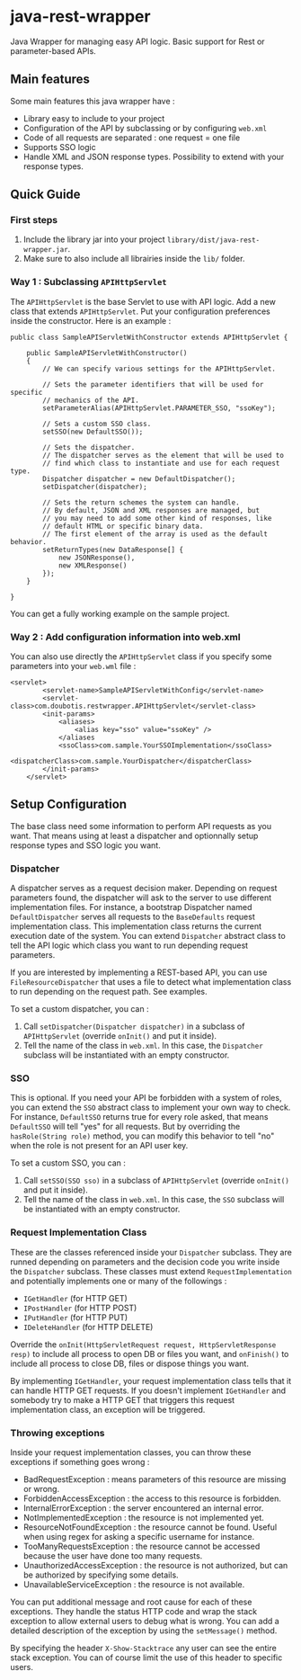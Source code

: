 # java-rest-wrapper
Java Wrapper for managing easy API logic. Basic support for Rest or parameter-based APIs.

## Main features
Some main features this java wrapper have :
* Library easy to include to your project
* Configuration of the API by subclassing or by configuring `web.xml`
* Code of all requests are separated : one request = one file
* Supports SSO logic
* Handle XML and JSON response types. Possibility to extend with your response types.

## Quick Guide

### First steps
1. Include the library jar into your project `library/dist/java-rest-wrapper.jar`.
2. Make sure to also include all librairies inside the `lib/` folder.

### Way 1 : Subclassing `APIHttpServlet`

The `APIHttpServlet` is the base Servlet to use with API logic. Add a new class that extends `APIHttpServlet`. Put your configuration preferences inside the constructor. Here is an example :

```
public class SampleAPIServletWithConstructor extends APIHttpServlet {

    public SampleAPIServletWithConstructor()
    {
        // We can specify various settings for the APIHttpServlet.
        
        // Sets the parameter identifiers that will be used for specific
        // mechanics of the API.
        setParameterAlias(APIHttpServlet.PARAMETER_SSO, "ssoKey");
        
        // Sets a custom SSO class.
        setSSO(new DefaultSSO());
        
        // Sets the dispatcher.
        // The dispatcher serves as the element that will be used to
        // find which class to instantiate and use for each request type.
        Dispatcher dispatcher = new DefaultDispatcher();
        setDispatcher(dispatcher);
        
        // Sets the return schemes the system can handle.
        // By default, JSON and XML responses are managed, but
        // you may need to add some other kind of responses, like
        // default HTML or specific binary data.
        // The first element of the array is used as the default behavior.
        setReturnTypes(new DataResponse[] {
            new JSONResponse(),
            new XMLResponse()
        });
    }
    
}
```

You can get a fully working example on the sample project.

### Way 2 : Add configuration information into web.xml

You can also use directly the `APIHttpServlet` class if you specify some parameters into your `web.wml` file :

```
<servlet>
        <servlet-name>SampleAPIServletWithConfig</servlet-name>
        <servlet-class>com.doubotis.restwrapper.APIHttpServlet</servlet-class>
        <init-params>
            <aliases>
                <alias key="sso" value="ssoKey" />
            </aliases
            <ssoClass>com.sample.YourSSOImplementation</ssoClass>
            <dispatcherClass>com.sample.YourDispatcher</dispatcherClass>
        </init-params>
    </servlet>
```

## Setup Configuration

The base class need some information to perform API requests as you want. That means using at least a dispatcher and optionnally setup response types and SSO logic you want.

### Dispatcher

A dispatcher serves as a request decision maker. Depending on request parameters found, the dispatcher will ask to the 
server to use different implementation files. For instance, a bootstrap Dispatcher named `DefaultDispatcher` serves all requests to the `BaseDefaults` request implementation class. This implementation class returns the current execution date of the system. You can extend `Dispatcher` abstract class to tell the API logic which class you want to run depending request parameters.

If you are interested by implementing a REST-based API, you can use `FileResourceDispatcher` that uses a file to detect what implementation class to run depending on the request path. See examples.

To set a custom dispatcher, you can :

1. Call `setDispatcher(Dispatcher dispatcher)` in a subclass of `APIHttpServlet` (override `onInit()` and put it inside).
2. Tell the name of the class in `web.xml`. In this case, the `Dispatcher` subclass will be instantiated with an empty constructor.

### SSO

This is optional. If you need your API be forbidden with a system of roles, you can extend the `SSO` abstract class to implement your own way to check. For instance, `DefaultSSO` returns true for every role asked, that means `DefaultSSO` will tell "yes" for all requests. But by overriding the `hasRole(String role)` method, you can modify this behavior to tell "no" when the role is not present for an API user key.

To set a custom SSO, you can :

1. Call `setSSO(SSO sso)` in a subclass of `APIHttpServlet` (override `onInit()` and put it inside).
2. Tell the name of the class in `web.xml`. In this case, the `SSO` subclass will be instantiated with an empty constructor.

### Request Implementation Class

These are the classes referenced inside your `Dispatcher` subclass. They are runned depending on parameters and the decision code you write inside the `Dispatcher` subclass. These classes must extend `RequestImplementation` and potentially implements one or many of the followings :
* `IGetHandler` (for HTTP GET)
* `IPostHandler` (for HTTP POST)
* `IPutHandler` (for HTTP PUT)
* `IDeleteHandler` (for HTTP DELETE)

Override the `onInit(HttpServletRequest request, HttpServletResponse resp)` to include all process to open DB or files you want, and `onFinish()` to include all process to close DB, files or dispose things you want.

By implementing `IGetHandler`, your request implementation class tells that it can handle HTTP GET requests. If you doesn't implement `IGetHandler` and somebody try to make a HTTP GET that triggers this request implementation class, an exception will be triggered.

### Throwing exceptions
Inside your request implementation classes, you can throw these exceptions if something goes wrong :
* BadRequestException : means parameters of this resource are missing or wrong.
* ForbiddenAccessException : the access to this resource is forbidden.
* InternalErrorException : the server encountered an internal error.
* NotImplementedException : the resource is not implemented yet.
* ResourceNotFoundException : the resource cannot be found. Useful when using regex for asking a specific username for instance.
* TooManyRequestsException : the resource cannot be accessed because the user have done too many requests.
* UnauthorizedAccessException : the resource is not authorized, but can be authorized by specifying some details.
* UnavailableServiceException : the resource is not available.

You can put additional message and root cause for each of these exceptions. They handle the status HTTP code and wrap the stack exception to allow external users to debug what is wrong. You can add a detailed description of the exception by using the `setMessage()` method.

By specifying the header `X-Show-Stacktrace` any user can see the entire stack exception. You can of course limit the use of this header to specific users.
